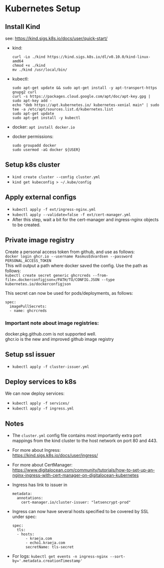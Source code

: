 # Kubernetes Setup
## Install Kind
see: https://kind.sigs.k8s.io/docs/user/quick-start/
* kind:
    ```
    curl -Lo ./kind https://kind.sigs.k8s.io/dl/v0.10.0/kind-linux-amd64
    chmod +x ./kind
    mv ./kind /usr/local/bin/
    ```

* kubectl:
    ```
    sudo apt-get update && sudo apt-get install -y apt-transport-https gnupg2 curl
    curl -s https://packages.cloud.google.com/apt/doc/apt-key.gpg | sudo apt-key add -
    echo "deb https://apt.kubernetes.io/ kubernetes-xenial main" | sudo tee -a /etc/apt/sources.list.d/kubernetes.list
    sudo apt-get update
    sudo apt-get install -y kubectl
    ```
    
* docker: `apt install docker.io`

* docker permissions:
    ```
    sudo groupadd docker
    sudo usermod -aG docker ${USER}
    ```

## Setup k8s cluster
* `kind create cluster --config cluster.yml`
* `kind get kubeconfig > ~/.kube/config`

## Apply external configs
* `kubectl apply -f ext/ingress-nginx.yml`
* `kubectl apply --validate=false -f ext/cert-manager.yml`
* After this step, wait a bit for the cert-manager and ingress-nginx objects to be created.

## Private image registry
Create a personal access token from github, and use as follows: \
`docker login ghcr.io --username RasmusEdvardsen --password PERSONAL_ACCESS_TOKEN` \
This will output a path where docker saved the config. Use the path as follows: \
`kubectl create secret generic ghcrcreds --from-file=.dockerconfigjson=/PATH/TO/CONFIG.JSON --type kubernetes.io/dockerconfigjson`

This secret can now be used for pods/deployments, as follows:
```
spec:
  imagePullSecrets:
  - name: ghcrcreds
```

### Important note about image registries:
docker.pkg.github.com is not supported well. \
ghcr.io is the new and improved github image registry

## Setup ssl issuer
* `kubectl apply -f cluster-issuer.yml`

## Deploy services to k8s
We can now deploy services:
* `kubectl apply -f services/`
* `kubectl apply -f ingress.yml`

## Notes
* The `cluster.yml` config file contains most importantly extra port mappings from the kind cluster to the host network on port 80 and 443.

* For more about Ingress: \
    https://kind.sigs.k8s.io/docs/user/ingress/

* For more about CertManager: \
    https://www.digitalocean.com/community/tutorials/how-to-set-up-an-nginx-ingress-with-cert-manager-on-digitalocean-kubernetes

* Ingress has link to issuer in
    ```
    metadata:
      annotations:
        cert-manager.io/cluster-issuer: "letsencrypt-prod"
    ```

* Ingress can now have several hosts specified to be covered by SSL under spec:
    ```
    spec:
      tls:
      - hosts:
          - kraeja.com
          - echo1.kraeja.com
          secretName: tls-secret
    ```

* For logs: `kubectl get events -n ingress-nginx --sort-by='.metadata.creationTimestamp'`
